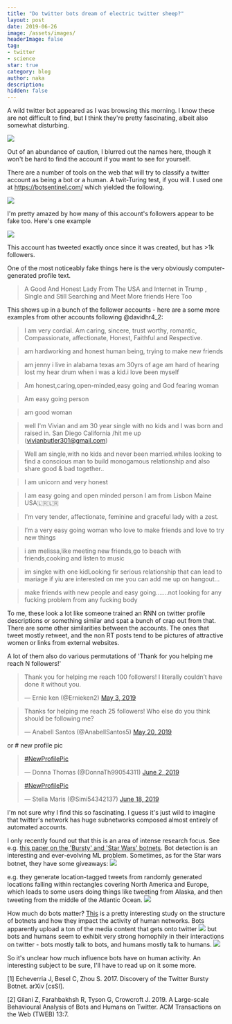 ```yaml
---
title: "Do twitter bots dream of electric twitter sheep?"
layout: post
date: 2019-06-26
image: /assets/images/
headerImage: false
tag:
- twitter
- science
star: true
category: blog
author: naka
description: 
hidden: false
---
```

A wild twitter bot appeared as I was browsing this morning. I know these are not difficult to find, but I think they're pretty fascinating, albeit also somewhat disturbing. 

![](/assets/images/2019-06-26-do-twitter-bots-dream-of-electric-twitter-sheep/2019-06-26-10-57-45.png)

Out of an abundance of caution, I blurred out the names here, though it won't be hard to find the account if you want to see for yourself.

There are a number of tools on the web that will try to classify a twitter account as being a bot or a human. A twit-Turing test, if you will. I used one at https://botsentinel.com/ which yielded the following. 

![](/assets/images/2019-06-26-do-twitter-bots-dream-of-electric-twitter-sheep/2019-06-26-11-01-07.png)

I'm pretty amazed by how many of this account's followers appear to be fake too. Here's one example

![](/assets/images/2019-06-26-do-twitter-bots-dream-of-electric-twitter-sheep/2019-06-26-11-23-12.png)

This account has tweeted exactly once since it was created, but has >1k followers. 

One of the most noticeably fake things here is the very obviously computer-generated profile text. 

>A Good And Honest Lady From The USA and Internet in Trump , Single and Still Searching and Meet More friends Here Too

This shows up in a bunch of the follower accounts - here are a some more examples from other accounts following @davidhr4_2:

>I am very cordial. Am caring, sincere, trust worthy, romantic, Compassionate, affectionate, Honest, Faithful and Respective.

>am hardworking and honest human being, trying to make new friends

>am jenny i live in alabama texas am 30yrs of age am hard of hearing lost my hear drum when i was a kid.i love been myself

>Am honest,caring,open-minded,easy going and God fearing woman

>Am easy going person

>am good woman

>well I'm Vivian and am 30 year single with no kids and I was born and raised in. San Diego California /hit me up (vivianbutler301@gmail.com)

>Well am single,with no kids and never been married.whiles looking to find a conscious man to build monogamous relationship and also share good & bad together..

>I am unicorn and very honest

>I am easy going and open minded person I am from Lisbon Maine USA🇱🇷🇱🇷

>I'm very tender, affectionate, feminine and graceful lady with a zest.

>I’m a very easy going woman who love to make friends and love to try new things

>i am melissa,like meeting new friends,go to beach with friends,cooking and listen to music

>im singke with one kidLooking fir serious relationship that can lead to mariage if yiu are interested on me you can add me up on hangout…

>make friends with new people and easy going.......not looking for any fucking problem from any fucking body

To me, these look a lot like someone trained an RNN on twitter profile descriptions or something similar and spat a bunch of crap out from that. There are some other similarities between the accounts. The ones that tweet mostly retweet, and the non RT posts tend to be pictures of attractive women or links from external websites. 

A lot of them also do various permutations of 'Thank for you helping me reach N followers!'
<blockquote class="twitter-tweet" data-lang="en"><p lang="en" dir="ltr">Thank you for helping me reach 100 followers! I literally couldn’t have done it without you.</p>&mdash; Ernie ken (@Ernieken2) <a href="https://twitter.com/Ernieken2/status/1124236289723830277?ref_src=twsrc%5Etfw">May 3, 2019</a></blockquote>
<script async src="https://platform.twitter.com/widgets.js" charset="utf-8"></script>

<blockquote class="twitter-tweet" data-lang="en"><p lang="en" dir="ltr">Thanks for helping me reach 25 followers! Who else do you think should be following me?</p>&mdash; Anabell Santos (@AnabellSantos5) <a href="https://twitter.com/AnabellSantos5/status/1130499592234176512?ref_src=twsrc%5Etfw">May 20, 2019</a></blockquote>
<script async src="https://platform.twitter.com/widgets.js" charset="utf-8"></script>


or # new profile pic
<blockquote class="twitter-tweet" data-lang="en"><p lang="und" dir="ltr"><a href="https://twitter.com/hashtag/NewProfilePic?src=hash&amp;ref_src=twsrc%5Etfw">#NewProfilePic</a></p>&mdash; Donna Thomas (@DonnaTh99054311) <a href="https://twitter.com/DonnaTh99054311/status/1135049400366116864?ref_src=twsrc%5Etfw">June 2, 2019</a></blockquote>
<script async src="https://platform.twitter.com/widgets.js" charset="utf-8"></script>

<blockquote class="twitter-tweet" data-lang="en"><p lang="und" dir="ltr"><a href="https://twitter.com/hashtag/NewProfilePic?src=hash&amp;ref_src=twsrc%5Etfw">#NewProfilePic</a></p>&mdash; Stella Maris (@Simi54342137) <a href="https://twitter.com/Simi54342137/status/1141022096216285186?ref_src=twsrc%5Etfw">June 18, 2019</a></blockquote>
<script async src="https://platform.twitter.com/widgets.js" charset="utf-8"></script>

I'm not sure why I find this so fascinating. I guess it's just wild to imagine that twitter's network has huge subnetworks composed almost entirely of automated accounts. 

I only recently found out that this is an area of intense research focus. See e.g. [this paper on the 'Bursty' and 'Star Wars' botnets](https://arxiv.org/pdf/1709.06740.pdf). Bot detection is an interesting and ever-evolving ML problem. Sometimes, as for the Star wars botnet, they have some giveaways:
![](/assets/images/2019-06-26-do-twitter-bots-dream-of-electric-twitter-sheep/2019-06-26-12-04-22.png)

e.g. they generate location-tagged tweets from randomly generated locations falling within rectangles covering North America and Europe, which leads to some users doing things like tweeting from Alaska, and then tweeting from the middle of the Atlantic Ocean. 
![](/assets/images/2019-06-26-do-twitter-bots-dream-of-electric-twitter-sheep/2019-06-26-12-05-58.png)

How much do bots matter?
[This](www.eecs.qmul.ac.uk/~tysong/files/TWEB19.pdf) is a pretty interesting study on the structure of botnets and how they impact the activity of human networks. Bots apparently upload a ton of the media content that gets onto twitter
![](/assets/images/2019-06-26-do-twitter-bots-dream-of-electric-twitter-sheep/2019-06-26-12-15-21.png)
but bots and humans seem to exhibit very strong homophily in their interactions on twitter - bots mostly talk to bots, and humans mostly talk to humans. 
![](/assets/images/2019-06-26-do-twitter-bots-dream-of-electric-twitter-sheep/2019-06-26-12-24-49.png)

So it's unclear how much influence bots have on human activity. An interesting subject to be sure, I'll have to read up on it some more. 


[1] Echeverria J, Besel C, Zhou S. 2017. Discovery of the Twitter Bursty Botnet. arXiv [csSI].

[2] Gilani Z, Farahbakhsh R, Tyson G, Crowcroft J. 2019. A Large-scale Behavioural Analysis of Bots and Humans on Twitter. ACM Transactions on the Web (TWEB) 13:7.